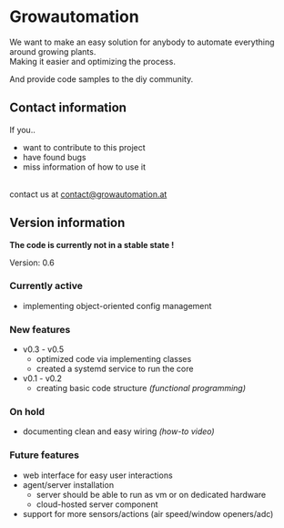 # Growautomation
We want to make an easy solution for anybody to automate everything around growing plants. <br />
Making it easier and optimizing the process.

And provide code samples to the diy community.

## Contact information
If you..
- want to contribute to this project
- have found bugs
- miss information of how to use it

<br> contact us at contact@growautomation.at

## Version information

__The code is currently not in a stable state !__

Version: 0.6

### Currently active
- implementing object-oriented config management

### New features
- v0.3 - v0.5
  - optimized code via implementing classes
  - created a systemd service to run the core
- v0.1 - v0.2
  - creating basic code structure _(functional programming)_

### On hold 
- documenting clean and easy wiring _(how-to video)_

### Future features
- web interface for easy user interactions
- agent/server installation
  - server should be able to run as vm or on dedicated hardware
  - cloud-hosted server component
- support for more sensors/actions (air speed/window openers/adc)
  